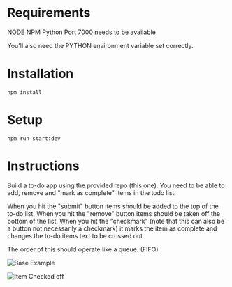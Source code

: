 # Requirements

NODE
NPM
Python
Port 7000 needs to be available

You'll also need the PYTHON environment variable set correctly.

# Installation

`npm install`

# Setup

`npm run start:dev`

# Instructions
Build a to-do app using the provided repo (this one). You need to be able to add, remove and "mark as complete" items in the todo list.

When you hit the "submit" button items should be added to the top of the to-do list.
When you hit the "remove" button items should be taken off the bottom of the list.
When you hit the "checkmark" (note that this can also be a button not necessarily a checkmark) it marks the item as complete and changes the to-do items text to be crossed out.

The order of this should operate like a queue. (FIFO)

![Base Example](https://github.com/matweaver7/todo_interview_app/blob/main/readme_images/base_todo.png?raw=true)


![Item Checked off](https://github.com/matweaver7/todo_interview_app/blob/main/readme_images/todo_checked.png?raw=true)

